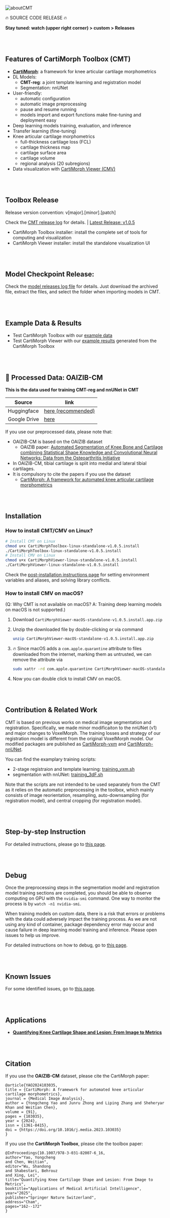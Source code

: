 

![aboutCMT](README.assets/aboutCMT.png)

:fire: SOURCE CODE RELEASE :fire:

**Stay tuned: watch (upper right corner) > custom > Releases**

<br/><br/>

## Features of CartiMorph Toolbox (CMT)

- [**CartiMorph**](https://github.com/YongchengYAO/CartiMorph): a framework for knee articular cartilage morphometrics
- DL Models:
  - **CMT-reg**: a joint template learning and registration model
  - Segmentation: nnUNet
- User-friendly: 
  - automatic configuration
  - automatic image preprocessing 
  - pause and resume running
  - models import and export functions make fine-tuning and deployment easy
- Deep learning models training, evaluation, and inference
- Transfer learning (fine-tuning)
- Knee articular cartilage morphometrics
  - full-thickness cartilage loss (FCL)
  - cartilage thickness map
  - cartilage surface area
  - cartilage volume
  - regional analysis (20 subregions)
- Data visualization with [CartiMorph Viewer (CMV)](https://github.com/YongchengYAO/CartiMorph-Viewer) 

<br/><br/>

## Toolbox Release

Release version convention: v[major].[minor].[patch]

Check the [CMT release log](https://github.com/YongchengYAO/CartiMorph-Toolbox/blob/main/Documents/CMT_releases.md) for details.  |  [Latest Release: v1.0.5](https://github.com/YongchengYAO/CartiMorph-Toolbox/releases/tag/v1.0.5)

- CartiMorph Toolbox installer: install the complete set of tools for computing and visualization
- CartiMorph Viewer installer: install the standalone visualization UI

<br/><br/>

## Model Checkpoint Release:

Check the [model releases log file](https://github.com/YongchengYAO/CartiMorph-Toolbox/blob/main/Models/model_releases.md) for details. Just download the archived file, extract the files, and select the folder when importing models in CMT.

<br/><br/>

## Example Data & Results

- Test CartiMorph Toolbox with our [example data](https://github.com/YongchengYAO/CartiMorph-Toolbox/tree/main/Examples-Data)
- Test CartiMorph Viewer with our [example results](https://github.com/YongchengYAO/CartiMorph-Toolbox/tree/main/Examples-CMV) generated from the CartiMorph Toolbox

<br/><br/>

## :rocket: Processed Data: OAIZIB-CM

**This is the data used for training CMT-reg and nnUNet in CMT**

| Source       | link                                                         |
| ------------ | ------------------------------------------------------------ |
| Huggingface  | [here (recommended)](https://huggingface.co/datasets/YongchengYAO/OAIZIB-CM/tree/main) |
| Google Drive | [here](https://drive.google.com/drive/folders/13_afAKSH7ZMOI_Nk2gfoihbJKwafw1l9?usp=share_link) |

If you use our preprocessed data, please note that: 
- OAIZIB-CM is based on the OAIZIB dataset
  - OAIZIB paper: [Automated Segmentation of Knee Bone and Cartilage combining Statistical Shape Knowledge and Convolutional Neural Networks: Data from the Osteoarthritis Initiative](https://doi.org/10.1016/j.media.2018.11.009)
- In OAIZIB-CM, tibial cartilage is split into medial and lateral tibial cartilages.
- It is compulsory to cite the papers if you use the dataset
  - [CartiMorph: A framework for automated knee articular cartilage morphometrics](https://doi.org/10.1016/j.media.2023.103035)

<br/><br/>

## Installation

### How to install CMT/CMV on Linux?

```bash
# Install CMT on Linux
chmod u+x CartiMorphToolbox-linux-standalone-v1.0.5.install
./CartiMorphToolbox-linux-standalone-v1.0.5.install
# Install CMV on Linux
chmod u+x CartiMorphViewer-linux-standalone-v1.0.5.install
./CartiMorphViewer-linux-standalone-v1.0.5.install
```

Check the [post-installation instructions page](https://github.com/YongchengYAO/CartiMorph-Toolbox/blob/main/Documents/post_installation_linux.md) for setting environment variables and aliases, and solving library conflicts.

### How to install CMV on macOS?

(Q: Why CMT is not available on macOS? A: Training deep learning models on macOS is not supported.)

1. Download `CartiMorphViewer-macOS-standalone-v1.0.5.install.app.zip`

2. Unzip the downloaded file by double-clicking or via command 

   ```bash
   unzip CartiMorphViewer-macOS-standalone-v1.0.5.install.app.zip
   ```

3. :fire: Since macOS adds a `com.apple.quarantine` attribute to files downloaded from the internet, marking them as untrusted, we can remove the attribute via 

   ```bash
   sudo xattr -rd com.apple.quarantine CartiMorphViewer-macOS-standalone-v1.0.5.install.app
   ```

4. Now you can double click to install CMV on macOS.

<br/><br/>

## Contribution & Related Work

CMT is based on previous works on medical image segmentation and registration. Specifically, we made minor modificaiton to the nnUNet (v1) and major changes to VoxelMorph. The training losses and strategy of our registration model is different from the original VoxelMorph model. Our modified packages are published as [CartiMorph-vxm](https://github.com/YongchengYAO/CartiMorph-vxm#cartimorph-vxm) and [CartiMorph-nnUNet](https://github.com/YongchengYAO/CartiMorph-nnUNet#cartimorph-nnunet).

You can find the examplary training scripts:

- 2-stage registraion and template learning: [training_vxm.sh](https://github.com/YongchengYAO/CartiMorph-Toolbox/blob/main/Scripts/regModel/training_vxm.sh)
- segmentation with nnUNet: [training_3dF.sh](https://github.com/YongchengYAO/CartiMorph-Toolbox/blob/main/Scripts/segModel/training_3dF.sh)

Note that the scripts are not intended to be used separately from the CMT as it relies on the automatic preprocessing in the toolbox, which mainly consists of image reorientation, resampling, auto-downsampling (for registration model), and central cropping (for registration model).

<br/><br/>

## Step-by-step Instruction

For detailed instructions, please go to [this page](https://github.com/YongchengYAO/CartiMorph-Toolbox/blob/main/Documents/instructions.md).

<br/><br/>

## Debug

Once the preprocessing steps in the segmentation model and registration model training sections are completed, you should be able to observe computing on GPU with the `nvidia-smi` command. One way to monitor the process is by `watch -n1 nvidia-smi`.

When training models on custom data, there is a risk that errors or problems with the data could adversely impact the training process. As we are not using any kind of container, package dependency error may occur and cause failure in deep learning model training and inference. Please open issues to help us improve.

For detailed instructions on how to debug, go to [this page](https://github.com/YongchengYAO/CartiMorph-Toolbox/blob/main/Documents/debug.md).

<br/><br/>

## Known Issues

For some identified issues, go to [this page](https://github.com/YongchengYAO/CartiMorph-Toolbox/blob/main/Documents/knownIssues.md).

<br/><br/>

## Applications

- [**Quantifying Knee Cartilage Shape and Lesion: From Image to Metrics**](https://github.com/YongchengYAO/CMT-AMAI24paper)

<br/><br/>

## Citation

If you use the **OAIZIB-CM** dataset, please cite the CartiMorph paper:

```
@article{YAO2024103035,
title = {CartiMorph: A framework for automated knee articular cartilage morphometrics},
journal = {Medical Image Analysis},
author = {Yongcheng Yao and Junru Zhong and Liping Zhang and Sheheryar Khan and Weitian Chen},
volume = {91},
pages = {103035},
year = {2024},
issn = {1361-8415},
doi = {https://doi.org/10.1016/j.media.2023.103035}
}
```
If you use the **CartiMorph Toolbox**, please cite the toolbox paper:
```
@InProceedings{10.1007/978-3-031-82007-6_16,
author="Yao, Yongcheng
and Chen, Weitian",
editor="Wu, Shandong
and Shabestari, Behrouz
and Xing, Lei",
title="Quantifying Knee Cartilage Shape and Lesion: From Image to Metrics",
booktitle="Applications of Medical Artificial Intelligence",
year="2025",
publisher="Springer Nature Switzerland",
address="Cham",
pages="162--172"
}
```
